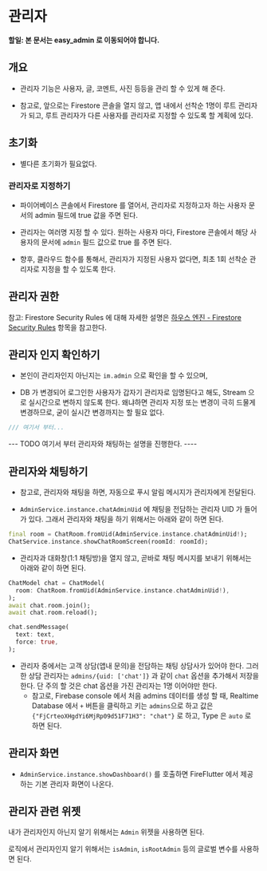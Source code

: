 # 관리자


**할일: 본 문서는 easy_admin 로 이동되어야 합니다.**


## 개요

- 관리자 기능은 사용자, 글, 코멘트, 사진 등등을 관리 할 수 있게 해 준다.
 
- 참고로, 앞으로는 Firestore 콘솔을 열지 않고, 앱 내에서 선착순 1명이 루트 관리자가 되고, 루트 관리자가 다른 사용자를 관리자로 지정할 수 있도록 할 계획에 있다.

## 초기화

- 별다른 초기화가 필요없다.


### 관리자로 지정하기

- 파이어베이스 콘솔에서 Firestore 를 열어서, 관리자로 지정하고자 하는 사용자 문서의 admin 필드에 true 값을 주면 된다.
- 관리자는 여러명 지정 할 수 있다. 원하는 사용자 마다, Firestore 콘솔에서 해당 사용자의 문서에 `admin` 필드 값으로 true 를 주면 된다.

- 향후, 클라우드 함수를 통해서, 관리자가 지정된 사용자 없다면, 최초 1회 선착순 관리자로 지정을 할 수 있도록 한다.


## 관리자 권한

참고: Firestore Security Rules 에 대해 자세한 설명은 [하우스 엔진 - Firestore Security Rules](https://github.com/thruthesky/hengine?tab=readme-ov-file#firebase-security-rules) 항목을 참고한다.



## 관리자 인지 확인하기

- 본인이 관리자인지 아닌지는 `im.admin` 으로 확인을 할 수 있으며,

- DB 가 변경되어 로그인한 사용자가 갑자기 관리자로 임명된다고 해도, Stream 으로 실시간으로 변하지 않도록 한다. 왜냐하면 관리자 지정 또는 변경이 극히 드물게 변경하므로, 굳이 실시간 변경까지는 할 필요 없다.

```dart
/// 여기서 부터...
```



--- TODO 여기서 부터 관리자와 채팅하는 설명을 진행한다. ----

## 관리자와 채팅하기

- 참고로, 관리자와 채팅을 하면, 자동으로 푸시 알림 메시지가 관리자에게 전달된다.

- `AdminService.instance.chatAdminUid` 에 채팅을 전담하는 관리자 UID 가 들어가 있다. 그래서 관리자와 채팅을 하기 위해서는 아래와 같이 하면 된다.

```dart
final room = ChatRoom.fromUid(AdminService.instance.chatAdminUid!);
ChatService.instance.showChatRoomScreen(roomId: roomId);
```

- 관리자과 대화창(1:1 채팅방)을 열지 않고, 곧바로 채팅 메시지를 보내기 위해서는 아래와 같이 하면 된다.

```dart
ChatModel chat = ChatModel(
  room: ChatRoom.fromUid(AdminService.instance.chatAdminUid!),
);
await chat.room.join();
await chat.room.reload();

chat.sendMessage(
  text: text,
  force: true,
);
```

- 관리자 중에서는 고객 상담(앱내 문의)을 전담하는 채팅 상담사가 있어야 한다. 그러한 상담 관리자는 `admins/{uid: ['chat']}` 과 같이 `chat` 옵션을 추가해서 저장을 한다. 단 주의 할 것은 chat 옵션을 가진 관리자는 1명 이어야만 한다.
  - 참고로, Firebase console 에서 처음 admins 데이터를 생성 할 때, Realtime Database 에서 `+` 버튼을 클릭하고 키는 `admins`으로 하고 값은 `{"FjCrteoXHgdYi6MjRp09d51F71H3": "chat"}` 로 하고, Type 은 `auto` 로 하면 된다.
  




## 관리자 화면



- `AdminService.instance.showDashboard()` 를 호출하면 FireFlutter 에서 제공하는 기본 관리자 화면이 나온다.




## 관리자 관련 위젯


내가 관리자인지 아닌지 알기 위해서는 `Admin` 위젯을 사용하면 된다.

로직에서 관리자인지 알기 위해서는 `isAdmin`, `isRootAdmin` 등의 글로벌 변수를 사용하면 된다.
